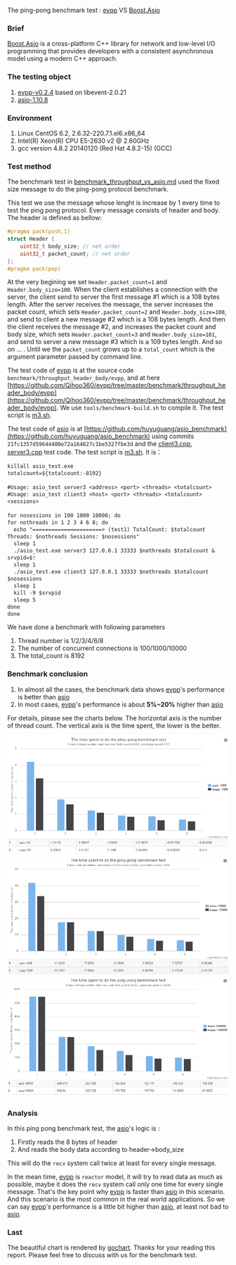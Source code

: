 The ping-pong benchmark test : [evpp] VS [Boost.Asio]

### Brief

[Boost.Asio] is a cross-platform C++ library for network and low-level I/O programming that provides developers with a consistent asynchronous model using a modern C++ approach.

### The testing object

1. [evpp-v0.2.4](https://github.com/Qihoo360/evpp/archive/v0.2.4.zip) based on libevent-2.0.21
2. [asio-1.10.8](http://www.boost.org/)

### Environment

1. Linux CentOS 6.2, 2.6.32-220.7.1.el6.x86_64
2. Intel(R) Xeon(R) CPU E5-2630 v2 @ 2.60GHz
3. gcc version 4.8.2 20140120 (Red Hat 4.8.2-15) (GCC) 


### Test method

The benchmark test in [benchmark_throughput_vs_asio.md](benchmark_throughput_vs_asio.md) used the fixed size message to do the ping-pong protocol benchmark.

This test we use the message whose lenght is increase by 1 every time to test the ping pong protocol. Every message            consists of header and body. The header is defined as bellow:

```C++
#pragma pack(push,1)
struct Header {
    uint32_t body_size; // net order
    uint32_t packet_count; // net order
};
#pragma pack(pop)
```

At the very begining we set `Header.packet_count=1` and `Header.body_size=100`. When the client establishes a connection with the server, the client send to server the first message #1 which is a 108 bytes length. After the server receives the message, the server increases the packet count, which sets `Header.packet_count=2` and `Header.body_size=100`, and send to client a new message #2 which is a 108 bytes length. And then the client receives the message #2, and increases the packet count and body size, which sets `Header.packet_count=3` and `Header.body_size=101`, and send to server a new message #3 which is a 109 bytes length. And so on ... . Until we the `packet_count` grows up to a `total_count` which is the argument parameter passed by command line.

The test code of [evpp] is at the source code `benchmark/throughput_header_body/evpp`, and at here [https://github.com/Qihoo360/evpp/tree/master/benchmark/throughput_header_body/evpp](https://github.com/Qihoo360/evpp/tree/master/benchmark/throughput_header_body/evpp). We use `tools/benchmark-build.sh` to compile it. The test script is [m3.sh](https://github.com/Qihoo360/evpp/blob/master/benchmark/throughput_header_body/evpp/m3.sh). 

The test code of [asio] is at [https://github.com/huyuguang/asio_benchmark](https://github.com/huyuguang/asio_benchmark) using commits `21fc1357d59644400e72a164627c1be5327fbe3d` and the [client3.cpp](https://github.com/huyuguang/asio_benchmark/blob/master/client3.cpp), [server3.cpp](https://github.com/huyuguang/asio_benchmark/blob/master/server3.cpp) test code. The test script is [m3.sh](https://github.com/Qihoo360/evpp/blob/master/benchmark/throughput_header_body/asio/m3.sh). It is：

```shell
killall asio_test.exe
totalcount=${totalcount:-8192}

#Usage: asio_test server3 <address> <port> <threads> <totalcount>
#Usage: asio_test client3 <host> <port> <threads> <totalcount> <sessions>

for nosessions in 100 1000 10000; do
for nothreads in 1 2 3 4 6 8; do
  echo "======================> (test1) TotalCount: $totalcount Threads: $nothreads Sessions: $nosessions"
  sleep 1
  ./asio_test.exe server3 127.0.0.1 33333 $nothreads $totalcount & srvpid=$!
  sleep 1
  ./asio_test.exe client3 127.0.0.1 33333 $nothreads $totalcount  $nosessions 
  sleep 1
  kill -9 $srvpid
  sleep 5
done
done
```

We have done a benchmark with following parameters 

1. Thread number is 1/2/3/4/6/8
2. The number of concurrent connections is 100/1000/10000
3. The total_count is 8192

### Benchmark conclusion

1. In almost all the cases, the benchmark data shows [evpp]'s performance is better than [asio]
2. In most cases, [evpp]'s performance is about **5%~20%** higher than [asio]

For details, please see the charts below. The horizontal axis is the number of thread count. The vertical axis is the time spent, the lower is the better.

![](https://raw.githubusercontent.com/zieckey/resources/master/evpp/benchmark/throughput_header_body/asio-vs-evpp-100connections.png)
![](https://raw.githubusercontent.com/zieckey/resources/master/evpp/benchmark/throughput_header_body/asio-vs-evpp-1000connections.png)
![](https://raw.githubusercontent.com/zieckey/resources/master/evpp/benchmark/throughput_header_body/asio-vs-evpp-10000connections.png)


### Analysis

In this ping pong benchmark test, the [asio]'s logic is :

1. Firstly reads the 8 bytes of header
2. And reads the body data according to header->body_size

This will do the `recv` system call twice at least for every single message.

In the mean time, [evpp] is `reactor` model, it will try to read data as much as possible, maybe it does the `recv` system call only one time for every single message. That's the key point why [evpp] is faster than [asio] in this scenario. And this scenario is the most common in the real world applications. So we can say [evpp]'s performance is a little bit higher than [asio], at least not bad to [asio].


### Last

The beautiful chart is rendered by [gochart]. Thanks for your reading this report. Please feel free to discuss with us for the benchmark test.

[Boost.Asio]:http://www.boost.org/
[boost.asio]:http://www.boost.org/
[asio]:http://www.boost.org/
[boost]:http://www.boost.org/
[evpp]:https://github.com/Qihoo360/evpp
[muduo]:https://github.com/chenshuo/muduo
[libevent2]:https://github.com/libevent/libevent
[libevent]:https://github.com/libevent/libevent
[Golang]:https://golang.org
[Buffer]:https://github.com/Qihoo360/evpp/blob/master/evpp/buffer.h
[recipes]:https://github.com/chenshuo/recipes
[gochart]:https://github.com/zieckey/gochart/